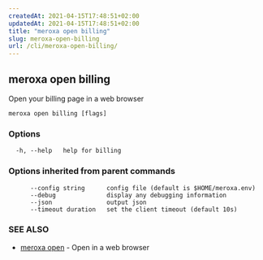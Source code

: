 ```yaml
---
createdAt: 2021-04-15T17:48:51+02:00
updatedAt: 2021-04-15T17:48:51+02:00
title: "meroxa open billing"
slug: meroxa-open-billing
url: /cli/meroxa-open-billing/
---
```

## meroxa open billing

Open your billing page in a web browser

```
meroxa open billing [flags]
```

### Options

```
  -h, --help   help for billing
```

### Options inherited from parent commands

```
      --config string      config file (default is $HOME/meroxa.env)
      --debug              display any debugging information
      --json               output json
      --timeout duration   set the client timeout (default 10s)
```

### SEE ALSO

* [meroxa open](/cli/meroxa-open/)	 - Open in a web browser

